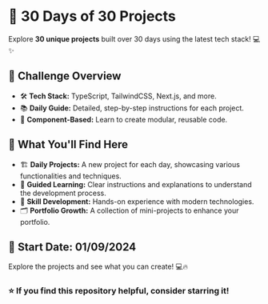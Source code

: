 # 🚀 30 Days of 30 Projects

Explore **30 unique projects** built over 30 days using the latest tech stack! 💻✨

## 🎯 Challenge Overview

- 🛠️ **Tech Stack:** TypeScript, TailwindCSS, Next.js, and more.
- 📚 **Daily Guide:** Detailed, step-by-step instructions for each project.
- 🧩 **Component-Based:** Learn to create modular, reusable code.

## 🌟 What You'll Find Here

- 🏗️ **Daily Projects:** A new project for each day, showcasing various functionalities and techniques.
- 📝 **Guided Learning:** Clear instructions and explanations to understand the development process.
- 💪 **Skill Development:** Hands-on experience with modern technologies.
- 🗂️ **Portfolio Growth:** A collection of mini-projects to enhance your portfolio.

## 📅 Start Date: 01/09/2024

Explore the projects and see what you can create! 💻🔥

### ⭐ If you find this repository helpful, consider starring it!
